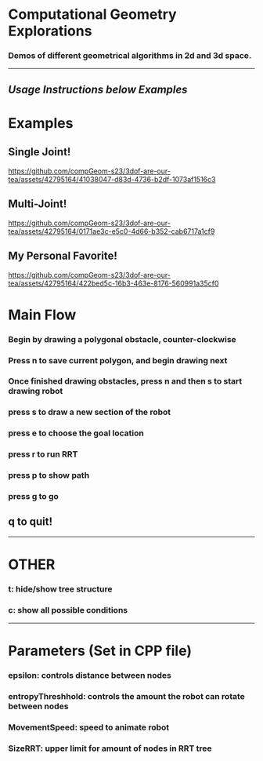 # Computational Geometry Explorations

### Demos of different geometrical algorithms in 2d and 3d space.

---

## *Usage Instructions below Examples*
# Examples
## Single Joint!


https://github.com/compGeom-s23/3dof-are-our-tea/assets/42795164/41038047-d83d-4736-b2df-1073af1516c3


## Multi-Joint!


https://github.com/compGeom-s23/3dof-are-our-tea/assets/42795164/0171ae3c-e5c0-4d66-b352-cab6717a1cf9


## My Personal Favorite!


https://github.com/compGeom-s23/3dof-are-our-tea/assets/42795164/422bed5c-16b3-463e-8176-560991a35cf0


# Main Flow
### Begin by drawing a polygonal obstacle, counter-clockwise
### Press n to save current polygon, and begin drawing next
### Once finished drawing obstacles, press n and then s to start drawing robot
### press s to draw a new section of the robot
### press e to choose the goal location
### press r to run RRT
### press p to show path
### press g to go

## q to quit!


---
# OTHER

### t: hide/show tree structure
### c: show all possible conditions

---
# Parameters (Set in CPP file)

### epsilon: controls distance between nodes
### entropyThreshhold: controls the amount the robot can rotate between nodes
### MovementSpeed: speed to animate robot
### SizeRRT: upper limit for amount of nodes in RRT tree

